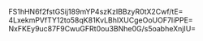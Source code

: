 FS1hHN6f2fstGSij189mYP4szKzIBBzyR0tX2Cwf/tE=
4LxekmPVfTY12to58qK81KvLBhIXUCgeOoUOF7IiPPE=
NxFKEy9uc87F9CwuGFRt0ou3BNhe0G/s5oabheXnjIU=
